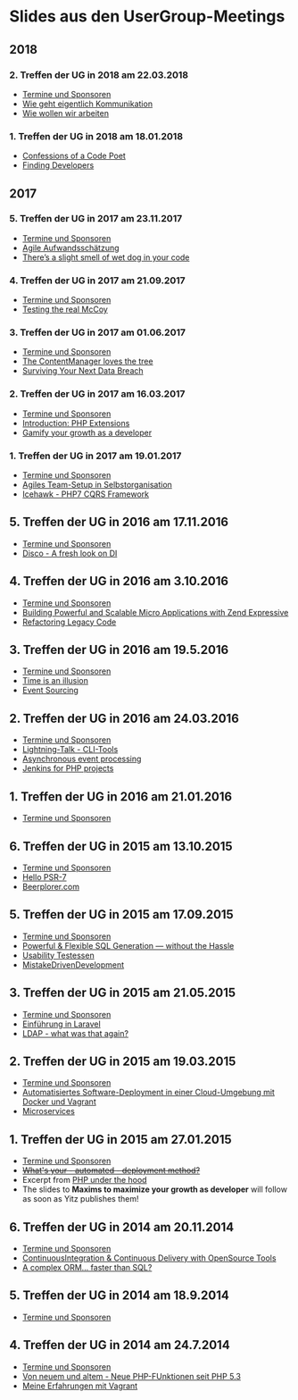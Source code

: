 # Slides aus den UserGroup-Meetings

## 2018

### 2. Treffen der UG in 2018 am 22.03.2018

* [Termine und Sponsoren](http://php-usergroup-ffm.github.io/slides/2018/20180322/index.html)
* [Wie geht eigentlich Kommunikation]()
* [Wie wollen wir arbeiten]()

### 1. Treffen der UG in 2018 am  18.01.2018

* [Confessions of a Code Poet](https://talks.bitexpert.de/phpugffm18-confessions/)
* [Finding Developers]()

## 2017

### 5. Treffen der UG in 2017 am 23.11.2017

* [Termine und Sponsoren](http://php-usergroup-ffm.github.io/slides/2017/20171123/index.html)
* [Agile Aufwandsschätzung](https://github.com/terafitz/Presentations/blob/master/Cost_Estim_WMFRA_v0-1_170109.pptx)
* [There’s a slight smell of wet dog in your code](https://sebastian-feldmann.info/talks/2017/20171011-slight-smell-of-wet-dog.pdf)

### 4. Treffen der UG in 2017 am 21.09.2017

* [Termine und Sponsoren](http://php-usergroup-ffm.github.io/slides/2017/20170921/index.html)
* [Testing the real McCoy](https://heiglandreas.github.io/slidedeck/TestingTheRealMcCoy/20170921-phpugffm/index_online.html)

### 3. Treffen der UG in 2017 am 01.06.2017

* [Termine und Sponsoren](http://cdn.rawgit.com/PHP-Usergroup-FFM/slides/master/2017/20170601/index.html)
* [The ContentManager loves the tree]()
* [Surviving Your Next Data Breach]()


### 2. Treffen der UG in 2017 am 16.03.2017

* [Termine und Sponsoren](http://cdn.rawgit.com/PHP-Usergroup-FFM/slides/master/2017/20170316/index.html)
* [Introduction: PHP Extensions](https://speakerdeck.com/thomasweinert/introduction-php-extensions)
* [Gamify your growth as a developer](http://rawgit.com/heiglandreas/slidedeck/master/GamifyYourGrowthAsDeveloper/20170316-phpugffm/index_online.html#/)


### 1. Treffen der UG in 2017 am 19.01.2017

* [Termine und Sponsoren](http://cdn.rawgit.com/PHP-Usergroup-FFM/slides/master/2017/20170119/index.html)
* [Agiles Team-Setup in Selbstorganisation]()
* [Icehawk - PHP7 CQRS Framework](https://speakerdeck.com/hollodotme/icehawk-framework-at-phpugffm)

## 5. Treffen der UG in 2016 am 17.11.2016

* [Termine und Sponsoren](http://cdn.rawgit.com/PHP-Usergroup-FFM/slides/master/2016/20161117/index.html)
* [Disco - A fresh look on DI](https://talks.bitexpert.de/phpugffm16-disco/)


## 4. Treffen der UG in 2016 am 3.10.2016

* [Termine und Sponsoren](http://cdn.rawgit.com/PHP-Usergroup-FFM/slides/master/2016/20161003/index.html)
* [Building Powerful and Scalable Micro Applications with Zend Expressive](http://talks.matthewsetter.com/powerful-and-scaleable-microapplications-with-zend-expressive/)
* [Refactoring Legacy Code](http://www.slideshare.net/adamculp/refactoring-legacy-code)

## 3. Treffen der UG in 2016 am 19.5.2016

* [Termine und Sponsoren](http://cdn.rawgit.com/PHP-Usergroup-FFM/slides/master/2016/20160519/index.html)
* [Time is an illusion](http://rawgit.com/heiglandreas/slidedeck/master/time_is_an_illusion/20160519-phpugffm/index_online.html)
* [Event Sourcing](...)

## 2. Treffen der UG in 2016 am 24.03.2016

 * [Termine und Sponsoren](http://cdn.rawgit.com/PHP-Usergroup-FFM/slides/master/2016/20160324/index.html)
 * [Lightning-Talk - CLI-Tools](http://cdn.rawgit.com/PHP-Usergroup-FFM/slides/master/2016/20160324/slides/lightning_talk_phpugffm_II_2016.pdf)
 * [Asynchronous event processing](...)
 * [Jenkins for PHP projects](https://talks.bitexpert.de/phpugffm16-jenkins-for-php-projects/)

## 1. Treffen der UG in 2016 am 21.01.2016

 * [Termine und Sponsoren](http://cdn.rawgit.com/PHP-Usergroup-FFM/slides/master/2016/20160121/index.html)

## 6. Treffen der UG in 2015 am 13.10.2015

 * [Termine und Sponsoren](http://cdn.rawgit.com/PHP-Usergroup-FFM/slides/master/2015/20151013/index.html)
 * [Hello PSR-7](https://beau.io/talks/2015/10/13/hello-psr-7-phpugffm/)
 * [Beerplorer.com](http://cdn.rawgit.com/PHP-Usergroup-FFM/slides/master/2015/20151013/slides/Beerplorer.pdf)

## 5. Treffen der UG in 2015 am 17.09.2015

 * [Termine und Sponsoren](http://cdn.rawgit.com/PHP-Usergroup-FFM/slides/master/2015/20150917/index.html)
 * [Powerful & Flexible SQL Generation — without the Hassle]()
 * [Usability Testessen]()
 * [MistakeDrivenDevelopment](https://github.com/dmanners/Mistake_Driven_Development/raw/master/MDD-Final.pdf)

## 3. Treffen der UG in 2015 am 21.05.2015

 * [Termine und Sponsoren](http://cdn.rawgit.com/PHP-Usergroup-FFM/slides/master/2015/20150521/index.html)
 * [Einführung in Laravel]()
 * [LDAP - what was that again?](http://rawgit.com/heiglandreas/slidedeck/master/LDAP%20-%20what%20was%20that%20again%3F/20150521%20-%20phpugffm/index_online.html)

## 2. Treffen der UG in 2015 am 19.03.2015

 * [Termine und Sponsoren](http://cdn.rawgit.com/PHP-Usergroup-FFM/slides/master/2015/20150319/index.html)
 * [Automatisiertes Software-Deployment in einer Cloud-Umgebung mit Docker und Vagrant](http://example.com)
 * [Microservices](https://talks.bitexpert.de/phpugffm15-microservices/)

## 1. Treffen der UG in 2015 am 27.01.2015

 * [Termine und Sponsoren](http://cdn.rawgit.com/PHP-Usergroup-FFM/slides/master/2015/20150127/index.html)
 * [~~What's your - automated - deployment method?~~](http://cdn.rawgit.com/heiglandreas/slidedeck/master/WhatsYour_automated_DeploymentMethod/index_online.html)
 * Excerpt from [PHP under the hood](https://speakerdeck.com/dshafik/phpnw14-php-under-the-hood)
 * The slides to **Maxims to maximize your growth as developer** will follow as soon as Yitz publishes them!

## 6. Treffen der UG in 2014 am 20.11.2014

 * [Termine und Sponsoren](http://cdn.rawgit.com/PHP-Usergroup-FFM/slides/master/2014/20141120/index.html)
 * [ContinuousIntegration & Continuous Delivery with OpenSource Tools](http://de.slideshare.net/mimiknoll/continuous-integration-with-open-source-tools-phpugffm-20141120)
 * [A complex ORM... faster than SQL?](http://ocramius.github.io/brnophp-2014-slides/)

## 5. Treffen der UG in 2014 am 18.9.2014

 * [Termine und Sponsoren](http://cdn.rawgit.com/PHP-Usergroup-FFM/slides/master/2014/20140918/index.html)

## 4. Treffen der UG in 2014 am 24.7.2014

 * [Termine und Sponsoren](http://cdn.rawgit.com/PHP-Usergroup-FFM/slides/master/2014/20140724/index.html)
 * [Von neuem und altem - Neue PHP-FUnktionen seit PHP 5.3](http://cdn.rawgit.com/heiglandreas/slidedeck/master/NewLanguageFeaturesUntilPHP56/index.html/)
 * [Meine Erfahrungen mit Vagrant](http://example.com)
